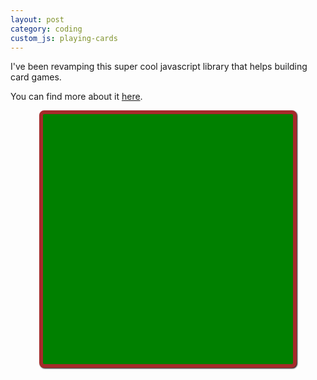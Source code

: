 ```yaml
---
layout: post
category: coding 
custom_js: playing-cards
---
```


I've been revamping this super cool javascript library that helps building card games.

You can find more about it [here](https://blog.cabra.lat/cards.js).

<style>
:root {
   --width: min(400px,80vw);
   --height: var(--width);
}
cards-js {
  background-color: green;
  height: var(--height);
  width: var(--width);
  border: solid 6px brown;
  border-radius: 8px;
  box-shadow: #111 1px 1px 2px;
  flex-shrink: 0;
  display: inline-flex;
}
</style>

<center>
<cards-js id="#cards-js"></cards-js>
</center>
